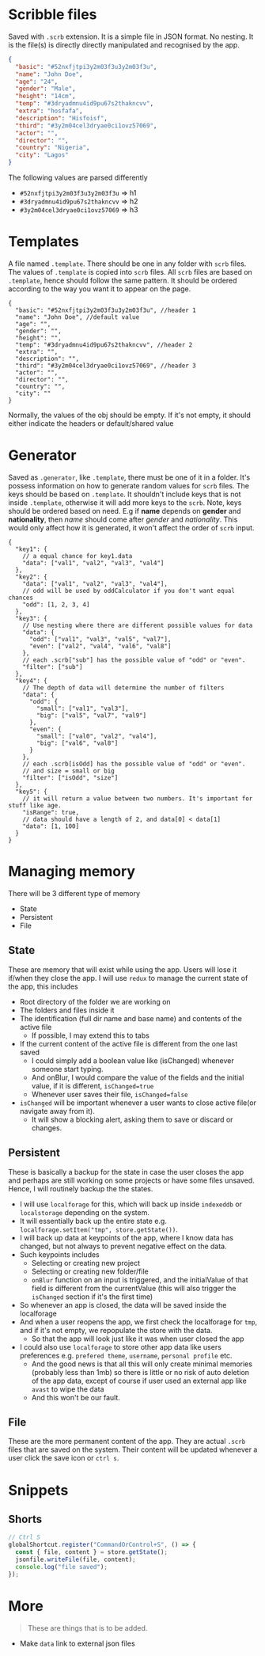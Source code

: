 # Scribble files

Saved with `.scrb` extension. It is a simple file in JSON format. No nesting. It is the file(s) is directly directly manipulated and recognised by the app.

```json
{
  "basic": "#52nxfjtpi3y2m03f3u3y2m03f3u",
  "name": "John Doe",
  "age": "24",
  "gender": "Male",
  "height": "14cm",
  "temp": "#3dryadmnu4id9pu67s2thakncvv",
  "extra": "hosfafa",
  "description": "Hisfoisf",
  "third": "#3y2m04cel3dryae0ci1ovz57069",
  "actor": "",
  "director": "",
  "country": "Nigeria",
  "city": "Lagos"
}
```

The following values are parsed differently

- `#52nxfjtpi3y2m03f3u3y2m03f3u` => h1
- `#3dryadmnu4id9pu67s2thakncvv` => h2
- `#3y2m04cel3dryae0ci1ovz57069` => h3

# Templates

A file named `.template`. There should be one in any folder with `scrb` files. The values of `.template` is copied into `scrb` files. All `scrb` files are based on `.template`, hence should follow the same pattern.
It should be ordered according to the way you want it to appear on the page.

```jsonc
{
  "basic": "#52nxfjtpi3y2m03f3u3y2m03f3u", //header 1
  "name": "John Doe", //default value
  "age": "",
  "gender": "",
  "height": "",
  "temp": "#3dryadmnu4id9pu67s2thakncvv", //header 2
  "extra": "",
  "description": "",
  "third": "#3y2m04cel3dryae0ci1ovz57069", //header 3
  "actor": "",
  "director": "",
  "country": "",
  "city": ""
}
```

Normally, the values of the obj should be empty. If it's not empty, it should either indicate the headers or default/shared value

# Generator

Saved as `.generator`, like `.template`, there must be one of it in a folder. It's possess information on how to generate random values for `scrb` files.
The keys should be based on `.template`. It shouldn't include keys that is not inside `.template`, otherwise it will add more keys to the `scrb`.
Note, keys should be ordered based on need. E.g if **name** depends on **gender** and **nationality**, then _name_ should come after _gender_ and _nationality_. This would only affect how it is generated, it won't affect the order of `scrb` input.

```jsonc
{
  "key1": {
    // a equal chance for key1.data
    "data": ["val1", "val2", "val3", "val4"]
  },
  "key2": {
    "data": ["val1", "val2", "val3", "val4"],
    // odd will be used by oddCalculator if you don't want equal chances
    "odd": [1, 2, 3, 4]
  },
  "key3": {
    // Use nesting where there are different possible values for data
    "data": {
      "odd": ["val1", "val3", "val5", "val7"],
      "even": ["val2", "val4", "val6", "val8"]
    },
    // each .scrb["sub"] has the possible value of "odd" or "even".
    "filter": ["sub"]
  },
  "key4": {
    // The depth of data will determine the number of filters
    "data": {
      "odd": {
        "small": ["val1", "val3"],
        "big": ["val5", "val7", "val9"]
      },
      "even": {
        "small": ["val0", "val2", "val4"],
        "big": ["val6", "val8"]
      }
    },
    // each .scrb[isOdd] has the possible value of "odd" or "even".
    // and size = small or big
    "filter": ["isOdd", "size"]
  },
  "key5": {
    // it will return a value between two numbers. It's important for stuff like age.
    "isRange": true,
    // data should have a length of 2, and data[0] < data[1]
    "data": [1, 100]
  }
}
```

# Managing memory

There will be 3 different type of memory

- State
- Persistent
- File

## State

These are memory that will exist while using the app. Users will lose it if/when they close the app. I will use `redux` to manage the current state of the app, this includes

- Root directory of the folder we are working on
- The folders and files inside it
- The identification (full dir name and base name) and contents of the active file
  - If possible, I may extend this to tabs
- If the current content of the active file is different from the one last saved
  - I could simply add a boolean value like (isChanged) whenever someone start typing.
  - And onBlur, I would compare the value of the fields and the initial value, if it is different, `isChanged=true`
  - Whenever user saves their file, `isChanged=false`
- `isChanged` will be important whenever a user wants to close active file(or navigate away from it).
  - It will show a blocking alert, asking them to save or discard or changes.

## Persistent

These is basically a backup for the state in case the user closes the app and perhaps are still working on some projects or have some files unsaved. Hence, I will routinely backup the the states.

- I will use `localforage` for this, which will back up inside `indexeddb` or `localstorage` depending on the system.
- It will essentially back up the entire state e.g. `localforage.setItem("tmp", store.getState())`.
- I will back up data at keypoints of the app, where I know data has changed, but not always to prevent negative effect on the data.
- Such keypoints includes
  - Selecting or creating new project
  - Selecting or creating new folder/file
  - `onBlur` function on an input is triggered, and the initialValue of that field is different from the currentValue (this will also trigger the `isChanged` section if it's the first time)
- So whenever an app is closed, the data will be saved inside the localforage
- And when a user reopens the app, we first check the localforage for `tmp`, and if it's not empty, we repopulate the store with the data.
  - So that the app will look just like it was when user closed the app
- I could also use `localforage` to store other app data like users preferences e.g. `prefered theme`, `username`, `personal profile` etc.
  - And the good news is that all this will only create minimal memories (probably less than 1mb) so there is little or no risk of auto deletion of the app data, except of course if user used an external app like `avast` to wipe the data
  - And this won't be our fault.

## File

These are the more permanent content of the app. They are actual `.scrb` files that are saved on the system. Their content will be updated whenever a user click the save icon or `ctrl s`.

# Snippets

## Shorts

```js
// Ctrl S
globalShortcut.register("CommandOrControl+S", () => {
  const { file, content } = store.getState();
  jsonfile.writeFile(file, content);
  console.log("file saved");
});
```

# More

> These are things that is to be added.

- Make `data` link to external json files
